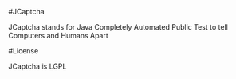 #JCaptcha

JCaptcha stands for Java Completely Automated Public Test to tell Computers and Humans Apart 

#License

JCaptcha is LGPL